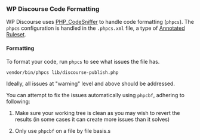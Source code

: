 ### WP Discourse Code Formatting

WP Discourse uses [PHP_CodeSniffer](https://github.com/squizlabs/PHP_CodeSniffer) to handle code formatting (``phpcs``). The ``phpcs`` configuration is handled in the ``.phpcs.xml`` file, a type of [Annotated Ruleset](https://github.com/squizlabs/PHP_CodeSniffer/wiki/Annotated-Ruleset).

#### Formatting

To format your code, run ``phpcs`` to see what issues the file has.

```
vendor/bin/phpcs lib/discourse-publish.php
```

Ideally, all issues at "warning" level and above should be addressed.

You can attempt to fix the issues automatically using ``phpcbf``, adhering to following:

1. Make sure your working tree is clean as you may wish to revert the results (in some cases it can create more issues than it solves)

2. Only use ``phpcbf`` on a file by file basis.s
